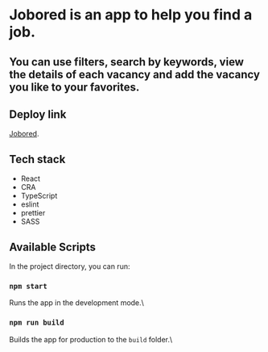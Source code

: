 # Jobored is an app to help you find a job.

## You can use filters, search by keywords, view the details of each vacancy and add the vacancy you like to your favorites.

## Deploy link

[Jobored](https://jobored.netlify.app/).

## Tech stack

- React
- CRA
- TypeScript
- eslint
- prettier
- SASS

## Available Scripts

In the project directory, you can run:

### `npm start`

Runs the app in the development mode.\

### `npm run build`

Builds the app for production to the `build` folder.\
